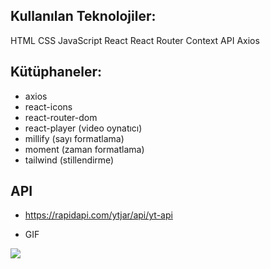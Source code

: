 

## Kullanılan Teknolojiler:
HTML
CSS
JavaScript
React
React Router
Context API
Axios



## Kütüphaneler:

- axios
- react-icons
- react-router-dom
- react-player (video oynatıcı)
- millify (sayı formatlama)
- moment (zaman formatlama)
- tailwind (stillendirme)

## API

- https://rapidapi.com/ytjar/api/yt-api

- GIF 

<img src="youtube.gif">
